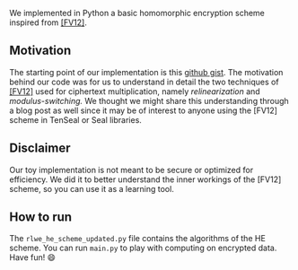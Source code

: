 We implemented in Python a basic homomorphic encryption scheme inspired from [[FV12]](https://eprint.iacr.org/2012/144.pdf).

## Motivation
The starting point of our implementation is this [github gist](https://gist.github.com/youben11/f00bc95c5dde5e11218f14f7110ad289). The motivation behind our code was for us to understand in detail the two techniques of [[FV12]](https://eprint.iacr.org/2012/144.pdf) used for ciphertext multiplication, namely *relinearization* and *modulus-switching.* We thought we might share this understanding through a blog post as well since it may be of interest to anyone using the [FV12] scheme in TenSeal or Seal libraries.

## Disclaimer
Our toy implementation is not meant to be secure or optimized for efficiency. We did it to better understand the inner workings of the [FV12] scheme, so you can use it as a learning tool.

## How to run
The $\texttt{rlwe_he_scheme_updated.py}$ file contains the algorithms of the HE scheme. You can run $\texttt{main.py}$ to play with computing on encrypted data. Have fun! :smile:
